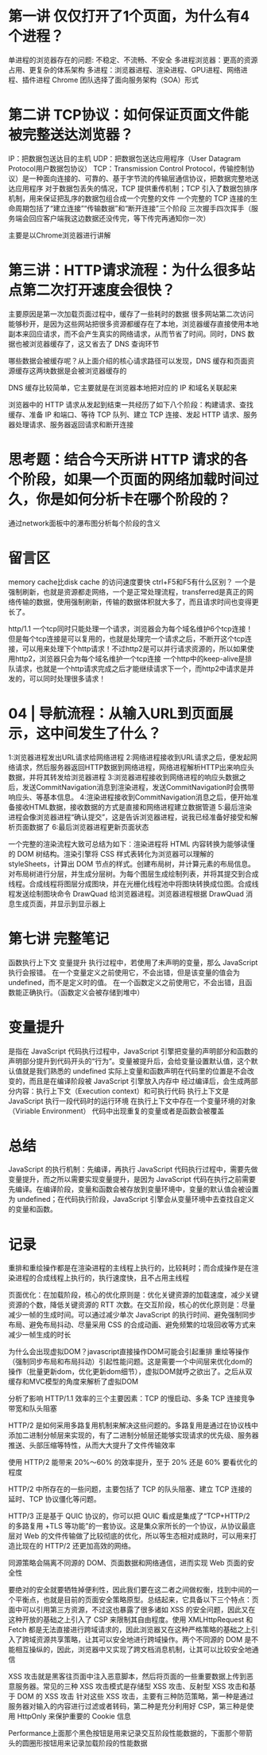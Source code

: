  # 第一讲 仅仅打开了1个页面，为什么有4个进程？
 单进程的浏览器存在的问题: 不稳定、不流畅、不安全
 多进程浏览器：更高的资源占用、更复杂的体系架构
 多进程：浏览器进程、渲染进程、GPU进程、网络进程、插件进程
 Chrome 团队选择了面向服务架构（SOA）形式

 # 第二讲 TCP协议：如何保证页面文件能被完整送达浏览器？
 IP：把数据包送达目的主机
 UDP：把数据包送达应用程序（User Datagram Protocol用户数据包协议）
 TCP：Transmission Control Protocol，传输控制协议）是一种面向连接的、可靠的、基于字节流的传输层通信协议，把数据完整地送达应用程序
 对于数据包丢失的情况，TCP 提供重传机制；TCP 引入了数据包排序机制，用来保证把乱序的数据包组合成一个完整的文件
 一个完整的 TCP 连接的生命周期包括了“建立连接”“传输数据”和“断开连接”三个阶段
 三次握手四次挥手（服务端会回应客户端我这边数据还没传完，等下传完再通知你一次）

主要是以Chrome浏览器进行讲解
# 第三讲：HTTP请求流程：为什么很多站点第二次打开速度会很快？
主要原因是第一次加载页面过程中，缓存了一些耗时的数据
很多网站第二次访问能够秒开，是因为这些网站把很多资源都缓存在了本地，浏览器缓存直接使用本地副本来回应请求，而不会产生真实的网络请求，从而节省了时间。同时，DNS 数据也被浏览器缓存了，这又省去了 DNS 查询环节

哪些数据会被缓存呢？从上面介绍的核心请求路径可以发现，DNS 缓存和页面资源缓存这两块数据是会被浏览器缓存的

DNS 缓存比较简单，它主要就是在浏览器本地把对应的 IP 和域名关联起来

浏览器中的 HTTP 请求从发起到结束一共经历了如下八个阶段：构建请求、查找缓存、准备 IP 和端口、等待 TCP 队列、建立 TCP 连接、发起 HTTP 请求、服务器处理请求、服务器返回请求和断开连接

# 思考题：结合今天所讲 HTTP 请求的各个阶段，如果一个页面的网络加载时间过久，你是如何分析卡在哪个阶段的？
通过network面板中的瀑布图分析每个阶段的含义
# 留言区
memory cache比disk cache 的访问速度要快
ctrl+F5和F5有什么区别？
一个是强制刷新，也就是资源都走网络，一个是正常处理流程，transferred是真正的网络传输的数据，使用强制刷新，传输的数据体积就大多了，而且请求时间也变得更长了。

http/1.1 一个tcp同时只能处理一个请求，浏览器会为每个域名维护6个tcp连接！但是每个tcp连接是可以复用的，也就是处理完一个请求之后，不断开这个tcp连接，可以用来处理下个http请求！不过http2是可以并行请求资源的，所以如果使用http2，浏览器只会为每个域名维护一个tcp连接
一个http中的keep-alive是排队请求，也就是一个http请求完成之后才能继续请求下一个，而http2中请求是并发的，可以同时处理很多请求！

# 04 | 导航流程：从输入URL到页面展示，这中间发生了什么？
1:浏览器进程发出URL请求给网络进程
2:网络进程接收到URL请求之后，便发起网络请求，然后服务器返回HTTP数据到网络进程，网络进程解析HTTP出来响应头数据，并将其转发给浏览器进程
3:浏览器进程接收到网络进程的响应头数据之后，发送CommitNavigation消息到渲染进程，发送CommitNavigation时会携带响应头、等基本信息。
4:渲染进程接收到CommitNavigation消息之后，便开始准备接收HTML数据，接收数据的方式是直接和网络进程建立数据管道
5:最后渲染进程会像浏览器进程“确认提交”，这是告诉浏览器进程，说我已经准备好接受和解析页面数据了
6:最后浏览器进程更新页面状态

一个完整的渲染流程大致可总结为如下：渲染进程将 HTML 内容转换为能够读懂的 DOM 树结构。渲染引擎将 CSS 样式表转化为浏览器可以理解的 styleSheets，计算出 DOM 节点的样式。创建布局树，并计算元素的布局信息。对布局树进行分层，并生成分层树。为每个图层生成绘制列表，并将其提交到合成线程。合成线程将图层分成图块，并在光栅化线程池中将图块转换成位图。合成线程发送绘制图块命令 DrawQuad 给浏览器进程。浏览器进程根据 DrawQuad 消息生成页面，并显示到显示器上

# 第七讲 完整笔记
函数执行上下文 变量提升
执行过程中，若使用了未声明的变量，那么 JavaScript 执行会报错。
在一个变量定义之前使用它，不会出错，但是该变量的值会为 undefined，而不是定义时的值。
在一个函数定义之前使用它，不会出错，且函数能正确执行。（函数定义会被存储到堆中）
# 变量提升
是指在 JavaScript 代码执行过程中，JavaScript 引擎把变量的声明部分和函数的声明部分提升到代码开头的“行为”。变量被提升后，会给变量设置默认值，这个默认值就是我们熟悉的 undefined
实际上变量和函数声明在代码里的位置是不会改变的，而且是在编译阶段被 JavaScript 引擎放入内存中
经过编译后，会生成两部分内容：执行上下文（Execution context）和可执行代码
执行上下文是 JavaScript 执行一段代码时的运行环境
在执行上下文中存在一个变量环境的对象（Viriable Environment）
代码中出现重复的变量或者是函数会被覆盖
# 总结
JavaScript 的执行机制：先编译，再执行
JavaScript 代码执行过程中，需要先做变量提升，而之所以需要实现变量提升，是因为 JavaScript 代码在执行之前需要先编译。在编译阶段，变量和函数会被存放到变量环境中，变量的默认值会被设置为 undefined；在代码执行阶段，JavaScript 引擎会从变量环境中去查找自定义的变量和函数。


#  记录
重排和重绘操作都是在渲染进程的主线程上执行的，比较耗时；而合成操作是在渲染进程的合成线程上执行的，执行速度快，且不占用主线程

页面优化：在加载阶段，核心的优化原则是：优化关键资源的加载速度，减少关键资源的个数，降低关键资源的 RTT 次数。在交互阶段，核心的优化原则是：尽量减少一帧的生成时间。可以通过减少单次 JavaScript 的执行时间、避免强制同步布局、避免布局抖动、尽量采用 CSS 的合成动画、避免频繁的垃圾回收等方式来减少一帧生成的时长

为什么会出现虚拟DOM？javascript直接操作DOM可能会引起重排 重绘等操作（强制同步布局和布局抖动）引起性能问题。这是需要一个中间层来优化dom的操作（批量更新dom，优化更新dom细节），虚拟DOM就呼之欲出了。之后从双缓存和MVC模型的角度来解析了虚拟DOM

分析了影响 HTTP/1.1 效率的三个主要因素：TCP 的慢启动、多条 TCP 连接竞争带宽和队头阻塞

HTTP/2 是如何采用多路复用机制来解决这些问题的。多路复用是通过在协议栈中添加二进制分帧层来实现的，有了二进制分帧层还能够实现请求的优先级、服务器推送、头部压缩等特性，从而大大提升了文件传输效率

使用 HTTP/2 能带来 20%～60% 的效率提升，至于 20% 还是 60% 要看优化的程度

HTTP/2 中所存在的一些问题，主要包括了 TCP 的队头阻塞、建立 TCP 连接的延时、TCP 协议僵化等问题。

HTTP/3 正是基于 QUIC 协议的，你可以把 QUIC 看成是集成了“TCP+HTTP/2 的多路复用 +TLS 等功能”的一套协议。这是集众家所长的一个协议，从协议最底层对 Web 的文件传输做了比较彻底的优化，所以等生态相对成熟时，可以用来打造比现在的 HTTP/2 还更加高效的网络。

同源策略会隔离不同源的 DOM、页面数据和网络通信，进而实现 Web 页面的安全性

要绝对的安全就要牺牲掉便利性，因此我们要在这二者之间做权衡，找到中间的一个平衡点，也就是目前的页面安全策略原型。总结起来，它具备以下三个特点：页面中可以引用第三方资源，不过这也暴露了很多诸如 XSS 的安全问题，因此又在这种开放的基础之上引入了 CSP 来限制其自由程度。使用 XMLHttpRequest 和 Fetch 都是无法直接进行跨域请求的，因此浏览器又在这种严格策略的基础之上引入了跨域资源共享策略，让其可以安全地进行跨域操作。两个不同源的 DOM 是不能相互操纵的，因此，浏览器中又实现了跨文档消息机制，让其可以比较安全地通信

XSS 攻击就是黑客往页面中注入恶意脚本，然后将页面的一些重要数据上传到恶意服务器。常见的三种 XSS 攻击模式是存储型 XSS 攻击、反射型 XSS 攻击和基于 DOM 的 XSS 攻击
针对这些 XSS 攻击，主要有三种防范策略，第一种是通过服务器对输入的内容进行过滤或者转码，第二种是充分利用好 CSP，第三种是使用 HttpOnly 来保护重要的 Cookie 信息

Performance上面那个黑色按钮是用来记录交互阶段性能数据的，下面那个带箭头的圆圈形按钮用来记录加载阶段的性能数据